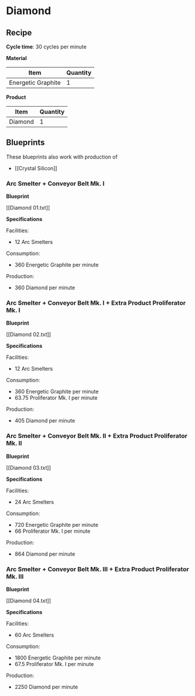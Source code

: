 # Diamond

## Recipe

**Cycle time**: 30 cycles per minute

**Material**

| Item               | Quantity |
| ------------------ | -------- |
| Energetic Graphite | 1        |

**Product**

| Item    | Quantity |
| ------- | -------- |
| Diamond | 1        |

## Blueprints

These blueprints also work with production of 
- [[Crystal Silicon]]

### Arc Smelter + Conveyor Belt Mk. I

**Blueprint**

[[Diamond 01.txt]]

**Specifications**

Facilities:
- 12 Arc Smelters

Consumption:
- 360 Energetic Graphite per minute

Production:
- 360 Diamond per minute

### Arc Smelter + Conveyor Belt Mk. I + Extra Product Proliferator Mk. I

**Blueprint**

[[Diamond 02.txt]]

**Specifications**

Facilities:
- 12 Arc Smelters

Consumption:
- 360 Energetic Graphite per minute
- 63.75 Proliferator Mk. I per minute

Production:
- 405 Diamond per minute

### Arc Smelter + Conveyor Belt Mk. II + Extra Product Proliferator Mk. II

**Blueprint**

[[Diamond 03.txt]]

**Specifications**

Facilities:
- 24 Arc Smelters

Consumption:
- 720 Energetic Graphite per minute
- 66 Proliferator Mk. I per minute

Production:
- 864 Diamond per minute

### Arc Smelter + Conveyor Belt Mk. III + Extra Product Proliferator Mk. III

**Blueprint**

[[Diamond 04.txt]]

**Specifications**

Facilities:
- 60 Arc Smelters

Consumption:
- 1800 Energetic Graphite per minute
- 67.5 Proliferator Mk. I per minute

Production:
- 2250 Diamond per minute
